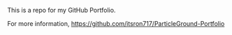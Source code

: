 This is a repo for my GitHub Portfolio.

For more information, https://github.com/itsron717/ParticleGround-Portfolio
